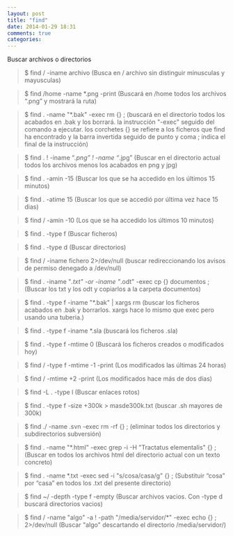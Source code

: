 ```yaml
---
layout: post
title: "find"
date: 2014-01-29 18:31
comments: true
categories: 
---
```

Buscar archivos o directorios 

>$ find / -iname archivo     (Busca en / archivo sin distinguir minusculas y mayusculas)

>$ find /home -name *.png -print      (Buscará en /home todos los archivos “.png” y mostrará la ruta)

>$ find . -name "*.bak" -exec rm {} \; (buscará en el directorio todos los acabados en .bak y los borrará. la instrucción "-exec" seguido del comando a ejecutar. los corchetes {} se refiere a los ficheros que find ha encontrado y la barra invertida seguido de punto y coma \; indica el final de la instrucción)

>$ find . ! -iname “*.png” ! -name “*.jpg”  (Buscar en el directorio actual todos los archivos menos los acabados en png y jpg)

>$ find . -amin -15 (Buscar los que se ha accedido en los últimos 15 minutos)

>$ find . -atime 15 (Buscar los que se accedió por última vez hace 15 dias)

>$ find / -amin -10 (Los que se ha accedido los últimos 10 minutos)

>$ find . -type f  (Buscar ficheros)

>$ find . -type d  (Buscar directorios)

>$ find / -iname fichero 2>/dev/null  (buscar redireccionando los avisos de permiso denegado a /dev/null)

>$ find . -iname "*.txt" -or -iname "*.odt" -exec cp {} documentos \; (Buscar los txt y los odt y copiarlos a la carpeta documentos)

>$ find . -type f -iname "*.bak" | xargs rm (buscar los ficheros acabados en .bak y borrarlos. xargs hace lo mismo que exec pero usando una tuberia.)

>$ find . -type f -iname *.sla (buscará los ficheros .sla)

>$ find . -type f -mtime 0 (Buscará los ficheros creados o modificados hoy)

>$ find / -type f -mtime -1 -print (Los modificados las últimas 24 horas)

>$ find / -mtime +2 -print (Los modificados hace más de dos dias) 

>$ find -L . -type l  (Buscar enlaces rotos)

>$ find . -type f -size +300k > masde300k.txt (buscar .sh mayores de 300k)

>$ find ./ -name .svn -exec rm -rf {} \; (eliminar todos los directorios y subdirectorios subversión)

>$ find . -name "*.html" -exec grep -i -H "Tractatus elementalis" {} \; (Buscar en todos los archivos html del directorio actual con un texto concreto)

>$ find . -name \*.txt -exec sed -i "s/cosa/casa/g" {} \; (Substituir “cosa” por “casa” en todos los .txt del presente directorio)

>$ find ~/ -depth -type f -empty (Buscar archivos vacios. Con -type d buscará directorios vacios)

>$ find / -name "algo" -a ! -path "/media/servidor/*" -exec echo {} \; 2>/dev/null (Buscar "algo" descartando el directorio /media/servidor/)

